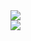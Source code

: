 <img src="https://github.com/JakubMakaruk/UMCS/blob/master/Inzynieria%20oprogramowania/%C4%87wiczenia2/zadanie/model.png">
<br/>
<img src="https://github.com/JakubMakaruk/UMCS/blob/master/Inzynieria%20oprogramowania/%C4%87wiczenia2/zadanie/przykladdzialania.png">
